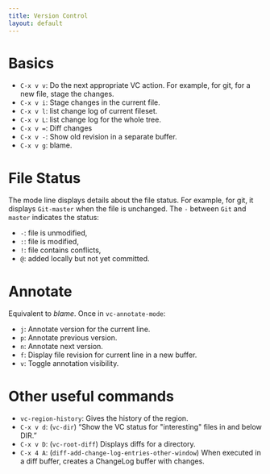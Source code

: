 ```yaml
---
title: Version Control
layout: default
---
```


# Basics

- `C-x v v`: Do the next appropriate VC action.  For example, for git, for a new file, stage the changes.
- `C-x v i`: Stage changes in the current file.
- `C-x v l`: list change log of current fileset.
- `C-x v L`: list change log for the whole tree.
- `C-x v =`: Diff changes
- `C-x v -`: Show old revision in a separate buffer.
- `C-x v g`: blame.


# File Status

The mode line displays details about the file status. For example, for git, it displays `Git-master` when the file is unchanged.  The `-` between `Git` and `master` indicates the status:

- `-`: file is unmodified,
- `:`: file is modified,
- `!`: file contains conflicts,
- `@`: added locally but not yet committed.

# Annotate

Equivalent to _blame_.  Once in `vc-annotate-mode`:

- `j`: Annotate version for the current line.
- `p`: Annotate previous version.
- `n`: Annotate next version.
- `f`: Display file revision for current line in a new buffer.
- `v`: Toggle annotation visibility.

# Other useful commands

- `vc-region-history`: Gives the history of the region.
- `C-x v d`: (`vc-dir`) “Show the VC status for "interesting" files in and below
  DIR.”
- `C-x v D`: (`vc-root-diff`) Displays diffs for a directory.
- `C-x 4 A`: (`diff-add-change-log-entries-other-window`) When
  executed in a diff buffer, creates a ChangeLog buffer with changes.
